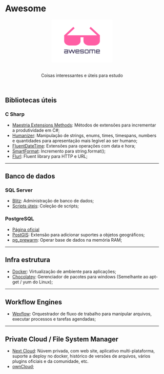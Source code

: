 # Awesome

<div align="center">
    <img width="200" height="140" src="resources/icon.png" alt="Awesome">
    <br>
    <br>    
    <p>Coisas interessantes e úteis para estudo</p>
    <br>
</div>

## Bibliotecas úteis

### C Sharp

- [Maestria Extensions Methods](https://github.com/orgs/MaestriaNet): Métodos de extensões para incrementar a produtividade em C#;
- [Humanizer](https://github.com/Humanizr/Humanizer): Manipulação de strings, enums, times, timespans, numbers e quantidades para apresentação mais legível ao ser humano;
- [FluentDateTime](https://github.com/FluentDateTime/FluentDateTime): Extensões para operações com data e hora;
- [SmartFormat](https://github.com/axuno/SmartFormat): Incremento para string.format();
- [Flurl](https://flurl.dev/): Fluent library para HTTP e URL;

---

## Banco de dados

### SQL Server

- [Blitz](https://www.brentozar.com/blitz/): Administração de banco de dados;
- [Scripts úteis](Banco%20de%20Dados/SQL%20Server/Util.sql): Coleção de scripts;

### PostgreSQL

- [Página oficial](https://www.postgresql.org/)
- [PostGIS](https://postgis.net/): Extensão para adicionar suportes a objetos geográficos;
- [pg_prewarm](https://www.postgresql.org/docs/current/pgprewarm.html): Operar base de dados na memória RAM;

---

## Infra estrutura

- [Docker](https://www.docker.com/): Virtualização de ambiente para aplicações;
- [Chocolatey](https://chocolatey.org/): Gerenciador de pacotes para windows (Semelhante ao apt-get / yum do Linux);

---

## Workflow Engines

- [Wexflow](https://wexflow.github.io/): Orquestrador de fluxo de trabalho para manipular arquivos, executar processos e tarefas agendadas;

---

## Private Cloud / File System Manager

- [Next Cloud](https://nextcloud.com/): Núvem privada, com web site, aplicativo multi-plataforma, suporte a deploy no docker, histórico de versões de arquivos, vários plugins oficiais e da comunidade, etc.
- [ownCloud](https://owncloud.org/);
